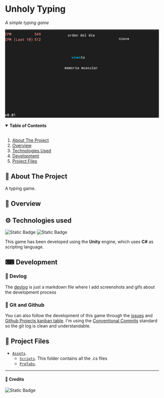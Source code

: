 ﻿# Unholy Typing

_A simple typing game_


![](media/ut_gameplay.gif)


<details open="open">
  <summary><b>Table of Contents</b></summary>

<br>

1. [About The Project](#-about-the-project)
2. [Overview](#-overview)
3. [Technologies Used](#%EF%B8%8F-technologies-used)
4. [Development](#-development)
5. [Project Files](#-project-files)
  
</details>

## 📜 About The Project

A typing game.

## 🎨 Overview

## ⚙️ Technologies used

![Static Badge](https://img.shields.io/badge/Unity-100000?style=flat&logo=unity) 
![Static Badge](https://img.shields.io/badge/C%23-239120?style=flat&logo=c-sharp&logoColor=white)

This game has been developed using the **Unity** engine, which uses **C#** as scripting language.

## ⌨ Development

### 📅 Devlog

The [devlog](./devlog.md) is just a markdown file where I add screenshots and gifs about the development process

### 🐙 Git and Github

You can also follow the development of this game through the [issues][gh-issues] and [Github Projects kanban table][gh-projects].
I'm using the [Conventional Commits][conventional-commits] standard so the git log is clean and understandable.

## 💾 Project Files

- [`Assets`](./Assets/). 
    - [`Scripts`](./Assets/Scripts/). This folder contains all the .cs files
    - [`Prefabs`](./Assets/Prefabs/). 


---

#### 🖤 Credits

![Static Badge](https://img.shields.io/badge/Made_with_🐈_by-Martina_Victoria-pink)

[gh-issues]: https://github.com/CakeNeka/Unholy-Typing/issues
[gh-projects]: https://github.com/users/CakeNeka/projects/5/views/1
[conventional-commits]: https://www.conventionalcommits.org/en/v1.0.0/

